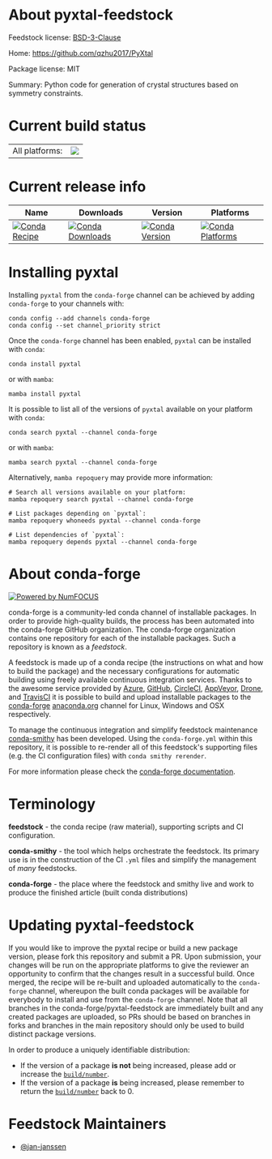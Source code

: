 About pyxtal-feedstock
======================

Feedstock license: [BSD-3-Clause](https://github.com/conda-forge/pyxtal-feedstock/blob/main/LICENSE.txt)

Home: https://github.com/qzhu2017/PyXtal

Package license: MIT

Summary: Python code for generation of crystal structures based on symmetry constraints.

Current build status
====================


<table><tr><td>All platforms:</td>
    <td>
      <a href="https://dev.azure.com/conda-forge/feedstock-builds/_build/latest?definitionId=19434&branchName=main">
        <img src="https://dev.azure.com/conda-forge/feedstock-builds/_apis/build/status/pyxtal-feedstock?branchName=main">
      </a>
    </td>
  </tr>
</table>

Current release info
====================

| Name | Downloads | Version | Platforms |
| --- | --- | --- | --- |
| [![Conda Recipe](https://img.shields.io/badge/recipe-pyxtal-green.svg)](https://anaconda.org/conda-forge/pyxtal) | [![Conda Downloads](https://img.shields.io/conda/dn/conda-forge/pyxtal.svg)](https://anaconda.org/conda-forge/pyxtal) | [![Conda Version](https://img.shields.io/conda/vn/conda-forge/pyxtal.svg)](https://anaconda.org/conda-forge/pyxtal) | [![Conda Platforms](https://img.shields.io/conda/pn/conda-forge/pyxtal.svg)](https://anaconda.org/conda-forge/pyxtal) |

Installing pyxtal
=================

Installing `pyxtal` from the `conda-forge` channel can be achieved by adding `conda-forge` to your channels with:

```
conda config --add channels conda-forge
conda config --set channel_priority strict
```

Once the `conda-forge` channel has been enabled, `pyxtal` can be installed with `conda`:

```
conda install pyxtal
```

or with `mamba`:

```
mamba install pyxtal
```

It is possible to list all of the versions of `pyxtal` available on your platform with `conda`:

```
conda search pyxtal --channel conda-forge
```

or with `mamba`:

```
mamba search pyxtal --channel conda-forge
```

Alternatively, `mamba repoquery` may provide more information:

```
# Search all versions available on your platform:
mamba repoquery search pyxtal --channel conda-forge

# List packages depending on `pyxtal`:
mamba repoquery whoneeds pyxtal --channel conda-forge

# List dependencies of `pyxtal`:
mamba repoquery depends pyxtal --channel conda-forge
```


About conda-forge
=================

[![Powered by
NumFOCUS](https://img.shields.io/badge/powered%20by-NumFOCUS-orange.svg?style=flat&colorA=E1523D&colorB=007D8A)](https://numfocus.org)

conda-forge is a community-led conda channel of installable packages.
In order to provide high-quality builds, the process has been automated into the
conda-forge GitHub organization. The conda-forge organization contains one repository
for each of the installable packages. Such a repository is known as a *feedstock*.

A feedstock is made up of a conda recipe (the instructions on what and how to build
the package) and the necessary configurations for automatic building using freely
available continuous integration services. Thanks to the awesome service provided by
[Azure](https://azure.microsoft.com/en-us/services/devops/), [GitHub](https://github.com/),
[CircleCI](https://circleci.com/), [AppVeyor](https://www.appveyor.com/),
[Drone](https://cloud.drone.io/welcome), and [TravisCI](https://travis-ci.com/)
it is possible to build and upload installable packages to the
[conda-forge](https://anaconda.org/conda-forge) [anaconda.org](https://anaconda.org/)
channel for Linux, Windows and OSX respectively.

To manage the continuous integration and simplify feedstock maintenance
[conda-smithy](https://github.com/conda-forge/conda-smithy) has been developed.
Using the ``conda-forge.yml`` within this repository, it is possible to re-render all of
this feedstock's supporting files (e.g. the CI configuration files) with ``conda smithy rerender``.

For more information please check the [conda-forge documentation](https://conda-forge.org/docs/).

Terminology
===========

**feedstock** - the conda recipe (raw material), supporting scripts and CI configuration.

**conda-smithy** - the tool which helps orchestrate the feedstock.
                   Its primary use is in the construction of the CI ``.yml`` files
                   and simplify the management of *many* feedstocks.

**conda-forge** - the place where the feedstock and smithy live and work to
                  produce the finished article (built conda distributions)


Updating pyxtal-feedstock
=========================

If you would like to improve the pyxtal recipe or build a new
package version, please fork this repository and submit a PR. Upon submission,
your changes will be run on the appropriate platforms to give the reviewer an
opportunity to confirm that the changes result in a successful build. Once
merged, the recipe will be re-built and uploaded automatically to the
`conda-forge` channel, whereupon the built conda packages will be available for
everybody to install and use from the `conda-forge` channel.
Note that all branches in the conda-forge/pyxtal-feedstock are
immediately built and any created packages are uploaded, so PRs should be based
on branches in forks and branches in the main repository should only be used to
build distinct package versions.

In order to produce a uniquely identifiable distribution:
 * If the version of a package **is not** being increased, please add or increase
   the [``build/number``](https://docs.conda.io/projects/conda-build/en/latest/resources/define-metadata.html#build-number-and-string).
 * If the version of a package **is** being increased, please remember to return
   the [``build/number``](https://docs.conda.io/projects/conda-build/en/latest/resources/define-metadata.html#build-number-and-string)
   back to 0.

Feedstock Maintainers
=====================

* [@jan-janssen](https://github.com/jan-janssen/)

